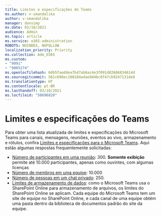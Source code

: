 ```yaml
---
title: Limites e especificações do Teams
ms.author: v-smandalika
author: v-smandalika
manager: dansimp
ms.date: 03/10/2021
audience: Admin
ms.topic: article
ms.service: o365-administration
ROBOTS: NOINDEX, NOFOLLOW
localization_priority: Priority
ms.collection: Adm_O365
ms.custom:
- "9091"
- "9005274"
ms.openlocfilehash: 6db5faeddea7b47ab6ac4e3f091d82686834614d
ms.sourcegitcommit: 581c696ec108184adae9d4bc8f47cb9247131de8
ms.translationtype: HT
ms.contentlocale: pt-BR
ms.lasthandoff: 03/10/2021
ms.locfileid: "50696820"
---
```

# <a name="teams-limits-and-specifications"></a>Limites e especificações do Teams

Para obter uma lista atualizada de limites e especificações do Microsoft Teams para canais, mensagens, reuniões, eventos ao vivo, armazenamento e rótulos, confira [Limites e especificações para o Microsoft Teams](https://docs.microsoft.com/microsoftteams/limits-specifications-teams). Aqui estão algumas respostas frequentemente solicitadas:

- [Número de participantes em uma reunião](https://docs.microsoft.com/microsoftteams/limits-specifications-teams#meetings-and-calls): 300. **Somente exibição** permite até 10.000 participantes, apenas como ouvintes, com algumas licenças
- [Número de membros em uma equipe](https://docs.microsoft.com/microsoftteams/limits-specifications-teams#teams-and-channels): 10.000
- [Número de pessoas em um chat privado](https://docs.microsoft.com/microsoftteams/limits-specifications-teams#chat): 250. 
- [Limites de armazenamento de dados](https://docs.microsoft.com/microsoftteams/limits-specifications-teams#storage): como o Microsoft Teams usa o SharePoint Online para armazenamento de arquivos, os limites do SharePoint Online se aplicam. Cada equipe do Microsoft Teams tem um site de equipe no SharePoint Online, e cada canal de uma equipe obtém uma pasta dentro da biblioteca de documentos padrão do site da equipe.

